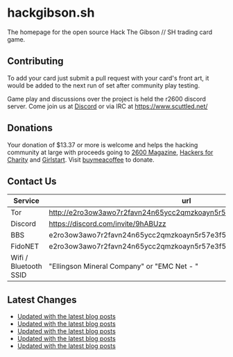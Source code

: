 # hackgibson.sh
The homepage for the open source Hack The Gibson // SH trading card game.


## Contributing

To add your card just submit a pull request with your card's front art, it would be added to the next run of set after community play testing.

Game play and discussions over the project is held the r2600 discord server. Come join us at [Discord](https://discord.com/invite/9hABUzz) or via IRC at https://www.scuttled.net/


## Donations

Your donation of $13.37 or more is welcome and helps the hacking community at large with proceeds going to [2600 Magazine](https://2600.com/), [Hackers for Charity](https://hackersforcharity.org) and [Girlstart](https://girlstart.org).  Visit [buymeacoffee](https://www.buymeacoffee.com/hackgibson.sh) to donate.


## Contact Us

Service | url
-|-
Tor | http://e2ro3ow3awo7r2favn24n65ycc2qmzkoayn5r57e3f56nvjwdcgg32ad.onion
Discord | https://discord.com/invite/9hABUzz
BBS | e2ro3ow3awo7r2favn24n65ycc2qmzkoayn5r57e3f56nvjwdcgg32ad.onion:23
FidoNET | e2ro3ow3awo7r2favn24n65ycc2qmzkoayn5r57e3f56nvjwdcgg32ad.onion:24554
Wifi / Bluetooth SSID | "Ellingson Mineral Company" or "EMC Net - <fidonet address>"

## Latest Changes
<!-- BLOG-POST-LIST:START -->
- [Updated with the latest blog posts](https://github.com/DFW2600/hackgibson.sh/commit/eb2287ef17f7e32b3820dbf0db47728e37e36d55)
- [Updated with the latest blog posts](https://github.com/DFW2600/hackgibson.sh/commit/62a4ec03266ca6c269b8ee45237c25e05ecc5e8f)
- [Updated with the latest blog posts](https://github.com/DFW2600/hackgibson.sh/commit/2020592f95caf347477a2eee49e14f4d1ad69b4c)
- [Updated with the latest blog posts](https://github.com/DFW2600/hackgibson.sh/commit/c7152d5b734fed70c6859d97efc84eb590c6f5f8)
- [Updated with the latest blog posts](https://github.com/DFW2600/hackgibson.sh/commit/5ea9334ef861e70b7197000f47bf102b3aa11cd6)
<!-- BLOG-POST-LIST:END -->
